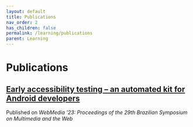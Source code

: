 ```yaml
---
layout: default
title: Publications
nav_order: 2
has_children: false
permalink: /learning/publications
parent: Learning
---
```


# Publications

## [Early accessibility testing – an automated kit for Android developers](https://dl.acm.org/doi/10.1145/3617023.3617028)
Published on _WebMedia '23: Proceedings of the 29th Brazilian Symposium on Multimedia and the Web_
